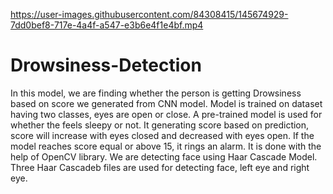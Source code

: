 

https://user-images.githubusercontent.com/84308415/145674929-7dd0bef8-717e-4a4f-a547-e3b6e4f1e4bf.mp4

# Drowsiness-Detection

In this model, we are finding whether the person is getting Drowsiness based on score we generated from CNN model. Model is trained on dataset having two classes, eyes are open or close. A pre-trained model is used for whether the feels sleepy or not.
It generating score based on prediction, score will increase with eyes closed and decreased with eyes open. If the model reaches score equal or above 15, it rings an alarm.
It is done with the help of OpenCV library. We are detecting face using Haar Cascade Model. Three Haar Cascadeb files are used for detecting face, left eye and right eye.
